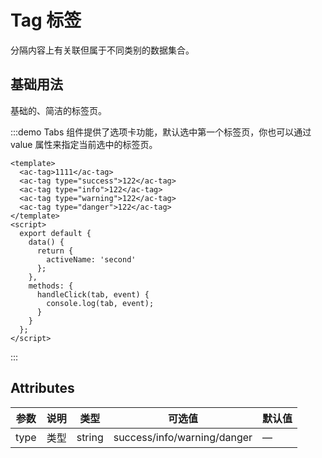 # Tag 标签

分隔内容上有关联但属于不同类别的数据集合。

## 基础用法

基础的、简洁的标签页。

:::demo Tabs 组件提供了选项卡功能，默认选中第一个标签页，你也可以通过 value 属性来指定当前选中的标签页。

```vue
<template>
  <ac-tag>1111</ac-tag>
  <ac-tag type="success">122</ac-tag>
  <ac-tag type="info">122</ac-tag>
  <ac-tag type="warning">122</ac-tag>
  <ac-tag type="danger">122</ac-tag>
</template>
<script>
  export default {
    data() {
      return {
        activeName: 'second'
      };
    },
    methods: {
      handleClick(tab, event) {
        console.log(tab, event);
      }
    }
  };
</script>
```

:::

## Attributes

|参数|说明|类型|可选值|默认值|
|-|-|-|-|-|
|type|类型|string|success/info/warning/danger|—|
